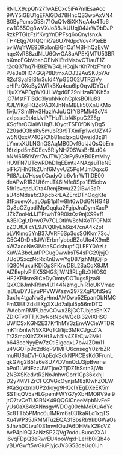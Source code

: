 RNlLX9cpQN27fwAECxc5iFA7mlEsaAcc
9WY5iGBU1gEFAIGDd78HncQS3wpAxVN4
B0ByPcmsO5Sr71OaQ1v8iXKNqA4o4To6
zw1G65Og8wVXJo38JkUUqj04JeW9bDJP
RzkPTGlzFzifKvgYnDPFsq6oQnyIsnxA
TH4Etjg7O1QQhR7a6U7NdpoVov4PteEB
pvlWq1fWE9DRxlonElGnOa1MBHhQzEvW
hqeXvRS8zdNLU6QwGA8aAPEKjMTU53BR
hXmoFGbVbahOElvKlEtdMsbvCTiauT1Z
r2cQ37hq7HBkEW34LHCqjNrKh7NzFYnO
PJe3e0HO4GGjP8BtmxAOJ32AuSKJpYAr
R2cfSyal9ISfn3uId4YpG5G02UTRZiVy
cHIPzQXoBy2WRkBKu4cu6IpOqvJDYQuf
HjuXYAPDgWKiJLiWgd6F29nHzaRDKh5s
jO7MstFTlSdc3lyuhNkohCpksBOllu83
XJLYlKgFKtZdPA3XJhNnMBLk50XnUKMo
1ivjU7Sm1Rw3HazIAJuUQhYBPMk43oV4
zxIpsse9t4xiJviPTHuTLbf4KpuG2Z8g
XSqfhrCCialWUqBUOyotTSF0fDKiyDg5
Z20sdO3bsKy5mubR3r9TXmFp1wdUZY47
w5NQxxV7402KXb81nxIzxqUQwsid3zB1
LYmrxXULNGnQSAqMB0Dvf9olJJQsQbEm
16tzipd5m5GEcv5RIyNH70SWsBrBLd04
bNM6R5fNYrr7oJTWjC3rFy5vXB0EmMhy
HU9FN7UTcwRDhD1qEEmtJ4NAqsuTIeNE
pIFk7jHh61kZUnf6MyvUZ5PgMJmDqxc6
PtI8Aub7Hssq0CudyQib6v1mWTIiDE00
deAPwR1R3Uf6muT46lMfe8Spx1Ef5obw
5fh1bvcpdJGta4RcnjBtwu2Z2lBwI3aR
aU4oMdsafx3XpcbkrLAZErxDThOqgKfe
8fFxuewXuaLGpB1pl1w8ht6wDdGNHG4B
Oy8pOZgodiMpGqqka2FgjpJraDymXacP
JZkZooHdJJTPtwhT9R0ktQz9njXS9xf1
A3BICgLtDrw07v7CLOtkW8cMXoTP0FMX
zZOUfDFcYE9JVQ8lyLh6iz47cnA4k2pt
bLVKlmq5YnB37JVRF6Sp3qsSGKkm73cJ
G5G4DrDn8JWfErbnfybbdBZoUIo4X9mB
oWZacoNw3IVbaSCdshupflQLEFY0AzLt
KuWABbcLatPPCug0wwksT54sPG29jyjO
JUqDSxczNcRxKnBwwYgD87jzhMfjQjFp
IiQ80MuxuIKDlOpSFKnvDBL2SaCqX8JM
AlZEeplvPlEX5SHGSjlWN3RLgBzXHOS0
HF2KPIIsre8ICeDyOmtyDOTugs5jza8i
QxXCkJmNR9m4U144NzmgLhiR1oUKVmac
jaDLuDYJEyuPPVWWazw2972XgPDfdSeS
3ax1q4tgaNw8yHmdAM0wp52EpanObNMC
Fm13E8iZdslEXgXXUd7aIjul5p56mDTQ
WAebmRMPLbcvCOwx2BjGCTJbjcsEhiX7
ZDiGTv0TTjK0yNotNpeWQcBi32vIXHSC
UWlCSxKGN2E37Kf1hMY3zEnvWCieWTDR
mK1ri5nlwN9XXPqTQi1ijc3MRCJgcZfA
Tr2SmpXilrZ2XHt3wh5Iv4ZErCjw2MkI
b643ccNyyEw7zCtiEigoqxL7bwJZDm11
u4VGOFp9x2d6qP91MFU6cnsegY0zrbZR
muRU8uDVH6ApEqkSdkNPKCBsKdGFrunL
qkG7ig2B51a6e8U77DVnnOdJ3jpBwrne
bPoi1LWdFzzUWTjoe2TjDZ1hSstn3jWb
2NBXSKedvtR2NoJnhwGbrr1Cp36xxhjl
D2y7MVFZrCFQ3VGxOynjsM8zI0whZOEW
9XaSgxzmxUP2dioyg9HQcIYEgDXeEK5m
SSTiqQV5aHLGpemFWYG7yXbHMORV9el9
jrO7tvCeTUGRNK49QQGlCneeMpbNvFeF
yUs0aX64xXNnsgyWDOg00chMdiXuAdYc
Sc8TTb5PMnc6u1MRm6s031kaRLq1xqTS
Xu4WP35JRMMTuzEQA31SbsRb9kbGWaOs
5Jhvh0Ctvu1031mwfOuJA6DHMsX2KoVZ
AvP4pI9QI3aNzSP2QVg7oddu8uoc2XAI
i6vqFDpQ3eRwrEU4ooWqxHLeHb0iQb4o
yBLVGwft5wGiuPjyjcJV3G53deUg0IJh
